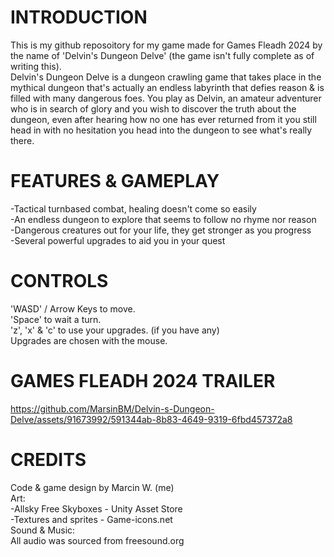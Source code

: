# INTRODUCTION
This is my github reposoitory for my game made for Games Fleadh 2024 by the name of 'Delvin's Dungeon Delve' (the game isn't fully complete as of writing this).  
Delvin's Dungeon Delve is a dungeon crawling game that takes place in the mythical dungeon that's actually an endless labyrinth that defies reason & is filled with many dangerous foes. You play as Delvin, an amateur adventurer who is in search of glory and you wish to discover the truth about the dungeon, even after hearing how no one has ever returned from it you still head in with no hesitation you head into the dungeon to see what's really there.  
# FEATURES & GAMEPLAY  
-Tactical turnbased combat, healing doesn't come so easily  
-An endless dungeon to explore that seems to follow no rhyme nor reason  
-Dangerous creatures out for your life, they get stronger as you progress    
-Several powerful upgrades to aid you in your quest 
# CONTROLS
'WASD' / Arrow Keys to move.    
'Space' to wait a turn.    
'z', 'x' & 'c' to use your upgrades. (if you have any)    
Upgrades are chosen with the mouse.    
# GAMES FLEADH 2024 TRAILER
https://github.com/MarsinBM/Delvin-s-Dungeon-Delve/assets/91673992/591344ab-8b83-4649-9319-6fbd457372a8
# CREDITS
Code & game design by Marcin W. (me)  
Art:    
-Allsky Free Skyboxes - Unity Asset Store    
-Textures and sprites - Game-icons.net    
Sound & Music:    
All audio was sourced from freesound.org    
